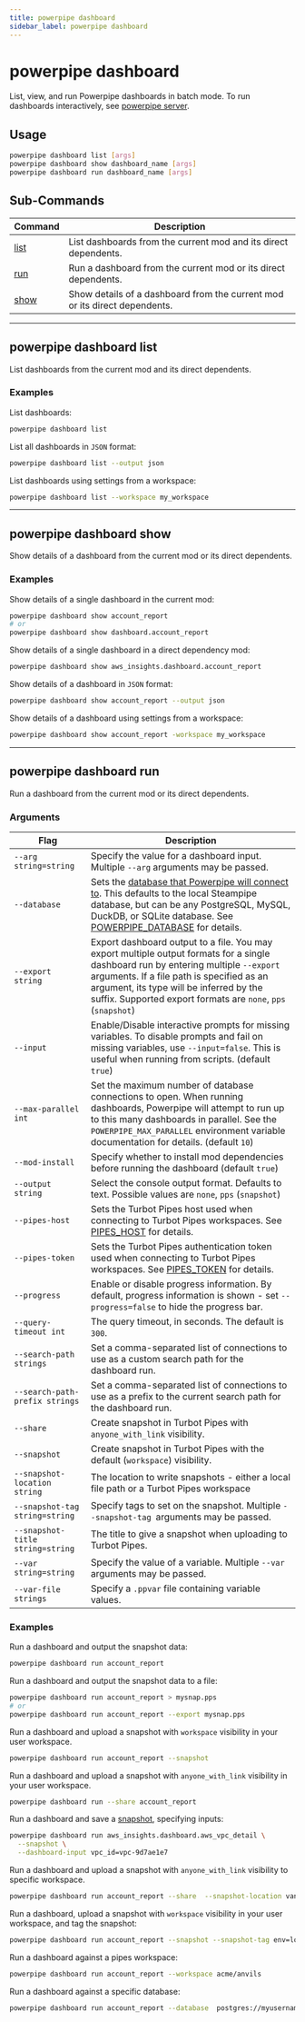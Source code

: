 ```yaml
---
title: powerpipe dashboard
sidebar_label: powerpipe dashboard
---
```



# powerpipe dashboard

List, view, and run Powerpipe dashboards in batch mode.  To run dashboards interactively, see [powerpipe server](/docs/reference/cli/server).

## Usage

```bash
powerpipe dashboard list [args]
powerpipe dashboard show dashboard_name [args]
powerpipe dashboard run dashboard_name [args]
```

## Sub-Commands

| Command | Description
|-|-
| [list](#powerpipe-dashboard-list) | List dashboards from the current mod and its direct dependents.
| [run](#powerpipe-dashboard-run)  | Run a dashboard from the current mod or its direct dependents.
| [show](#powerpipe-dashboard-show) | Show details of a dashboard from the current mod or its direct dependents.

----
## powerpipe dashboard list
List dashboards from the current mod and its direct dependents.

### Examples


List dashboards:
```bash
powerpipe dashboard list
```

List all dashboards in `JSON` format:
```bash
powerpipe dashboard list --output json
```

List dashboards using settings from a workspace:
```bash
powerpipe dashboard list --workspace my_workspace
```


---

## powerpipe dashboard show
Show details of a dashboard from the current mod or its direct dependents.

### Examples

Show details of a single dashboard in the current mod:
```bash
powerpipe dashboard show account_report
# or
powerpipe dashboard show dashboard.account_report
```

Show details of a single dashboard in a direct dependency mod:
```bash
powerpipe dashboard show aws_insights.dashboard.account_report
```

Show details of a dashboard in `JSON` format:
```bash
powerpipe dashboard show account_report --output json
```


Show details of a dashboard using settings from a workspace:
```bash
powerpipe dashboard show account_report -workspace my_workspace
```

---


## powerpipe dashboard run
Run a dashboard from the current mod or its direct dependents.

### Arguments

| Flag | Description
|-|-
| `--arg string=string`           | Specify the value for a dashboard input. Multiple `--arg` arguments may be passed. 
|  `--database`         | Sets the [database that Powerpipe will connect to](/docs/run#selecting-a-database). This defaults to the local Steampipe database, but can be any PostgreSQL, MySQL, DuckDB, or SQLite database. See [POWERPIPE_DATABASE](/docs/reference/env-vars/powerpipe_database) for details.
|  `--export string`              | Export dashboard output to a file. You may export multiple output formats for a single dashboard run by entering multiple `--export` arguments. If a file path is specified as an argument, its type will be inferred by the suffix. Supported export formats are `none`, `pps` (`snapshot`)
|  `--input`                      | Enable/Disable interactive prompts for missing variables. To disable prompts and fail on missing variables, use  `--input=false`. This is useful when running from scripts. (default `true`)
|  `--max-parallel int`           | Set the maximum number of database connections to open. When running dashboards, Powerpipe will attempt to run up to this many dashboards in parallel. See the `POWERPIPE_MAX_PARALLEL` environment variable documentation for details. (default `10`)
|  `--mod-install`                | Specify whether to install mod dependencies before running the dashboard (default `true`)
|  `--output string`              | Select the console output format. Defaults to text. Possible values are `none`, `pps` (`snapshot`)
|  `--pipes-host`                 | Sets the Turbot Pipes host used when connecting to Turbot Pipes workspaces. See  [PIPES_HOST](/docs/reference/env-vars/pipes_host) for details.
|  `--pipes-token`                | Sets the Turbot Pipes authentication token used when connecting to Turbot Pipes workspaces. See  [PIPES_TOKEN](/docs/reference/env-vars/pipes_token) for details.
|  `--progress`                   | Enable or disable progress information. By default, progress information is shown - set  `--progress=false` to hide the progress bar.
|  `--query-timeout int`          | The query timeout, in seconds. The default is `300`.
|  `--search-path strings`        | Set a comma-separated list of connections to use as a custom search path for the dashboard run.
|  `--search-path-prefix strings` | Set a comma-separated list of connections to use as a prefix to the current search path for the dashboard run.
|  `--share`                      | Create snapshot in Turbot Pipes with `anyone_with_link` visibility.
|  `--snapshot`                   | Create snapshot in Turbot Pipes with the default (`workspace`) visibility.
|  `--snapshot-location string`   |	The location to write snapshots - either a local file path or a Turbot Pipes workspace
|  `--snapshot-tag string=string` | Specify tags to set on the snapshot. Multiple `--snapshot-tag `arguments may be passed.
|  `--snapshot-title string=string` | The title to give a snapshot when uploading to Turbot Pipes.
| `--var string=string`           | Specify the value of a variable.  Multiple `--var` arguments may be passed. 
| `--var-file strings`            | Specify a `.ppvar` file containing variable values.



### Examples

Run a dashboard and output the snapshot data:
```bash
powerpipe dashboard run account_report
```

Run a dashboard and output the snapshot data to a file:
```bash
powerpipe dashboard run account_report > mysnap.pps
# or
powerpipe dashboard run account_report --export mysnap.pps
```


Run a dashboard and upload a snapshot with `workspace` visibility in your user workspace.
```bash
powerpipe dashboard run account_report --snapshot  
```

Run a dashboard and upload a snapshot with `anyone_with_link` visibility in your user workspace.
```bash
powerpipe dashboard run --share account_report 
```

Run a dashboard and save a [snapshot](/docs/run/snapshots/batch-snapshots), specifying inputs:

```bash
powerpipe dashboard run aws_insights.dashboard.aws_vpc_detail \
  --snapshot \
  --dashboard-input vpc_id=vpc-9d7ae1e7
```


Run a dashboard and upload a snapshot with `anyone_with_link` visibility to specific workspace.
```bash
powerpipe dashboard run account_report --share  --snapshot-location vandelay-industries/latex 
```

Run a dashboard, upload a snapshot with `workspace` visibility in your user workspace, and tag the snapshot:
```bash
powerpipe dashboard run account_report --snapshot --snapshot-tag env=local 
```

Run a dashboard against a pipes workspace:
```bash
powerpipe dashboard run account_report --workspace acme/anvils
```

Run a dashboard against a specific database:
```bash
powerpipe dashboard run account_report --database  postgres://myusername:passworrd@mydbserver.mydomain.com:9193/steampipe
```
